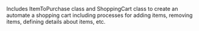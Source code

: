Includes ItemToPurchase class and ShoppingCart class to create an automate a shopping cart including processes for adding items, removing items, defining details about items, etc.
